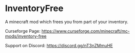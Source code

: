 # InventoryFree
A minecraft mod which frees you from part of your inventory.

Curseforge Page: https://www.curseforge.com/minecraft/mc-mods/inventory-free

Support on Discord: https://discord.gg/nT3nZMmuHE
